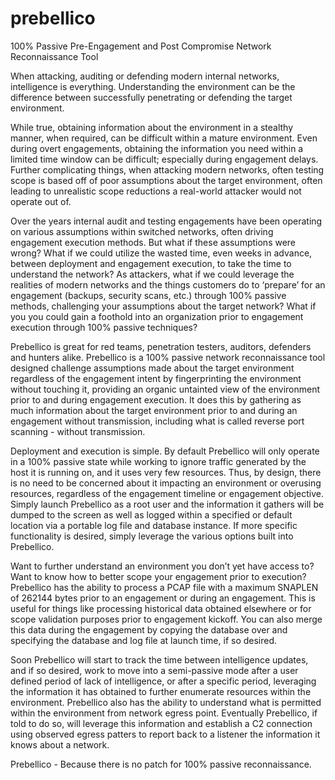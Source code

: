 # prebellico
100% Passive Pre-Engagement and Post Compromise Network Reconnaissance Tool

When attacking, auditing or defending modern internal networks, intelligence is everything.  Understanding the environment can be the difference between successfully penetrating or defending the target environment.

While true, obtaining information about the environment in a stealthy manner, when required, can be difficult within a mature environment. Even during overt engagements, obtaining the information you need within a limited time window can be difficult; especially during engagement delays. Further complicating things, when attacking modern networks, often testing scope is based off of poor assumptions about the target environment, often leading to unrealistic scope reductions a real-world attacker would not operate out of. 

Over the years internal audit and testing engagements have been operating on various assumptions within switched networks, often driving engagement execution methods. But what if these assumptions were wrong? What if we could utilize the wasted time, even weeks in advance, between deployment and engagement execution, to take the time to understand the network? As attackers, what if we could leverage the realities of modern networks and the things customers do to ‘prepare’ for an engagement (backups, security scans, etc.) through 100% passive methods, challenging your assumptions about the target network? What if you you could gain a foothold into an organization prior to engagement execution through 100% passive techniques?

Prebellico is great for red teams, penetration testers, auditors, defenders and hunters alike. Prebellico is a 100% passive network reconnaissance tool designed challenge assumptions made about the target environment regardless of the engagement intent by fingerprinting the environment without touching it, providing an organic untainted view of the environment prior to and during engagement execution. It does this by gathering as much information about the target environment prior to and during an engagement without transmission, including what is called reverse port scanning - without transmission. 

Deployment and execution is simple. By default Prebellico will only operate in a 100% passive state while working to ignore traffic generated by the host it is running on, and it uses very few resources. Thus, by design, there is no need to be concerned about it impacting an environment or overusing resources, regardless of the engagement timeline or engagement objective. Simply launch Prebellico as a root user and the information it gathers will be dumped to the screen as well as logged within a specified or default location via a portable log file and database instance. If more specific functionality is desired, simply leverage the various options built into Prebellico.

Want to further understand an environment you don’t yet have access to? Want to know how to better scope your engagement prior to execution? Prebellico has the ability to process a PCAP file with a maximum SNAPLEN of 262144 bytes prior to an engagement or during an engagement. This is useful for things like processing historical data obtained elsewhere or for scope validation purposes prior to engagement kickoff. You can also merge this data during the engagement by copying the database over and specifying the database and log file at launch time, if so desired.

Soon Prebellico will start to track the time between intelligence updates, and if so desired, work to move into a semi-passive mode after a user defined period of lack of intelligence, or after a specific period, leveraging the information it has obtained to further enumerate resources within the environment. Prebellico also has the ability to understand what is permitted within the environment from network egress point. Eventually Prebellico, if told to do so, will leverage this information and establish a C2 connection using observed egress patters to report back to a listener the information it knows about a network.

Prebellico - Because there is no patch for 100% passive reconnaissance.
